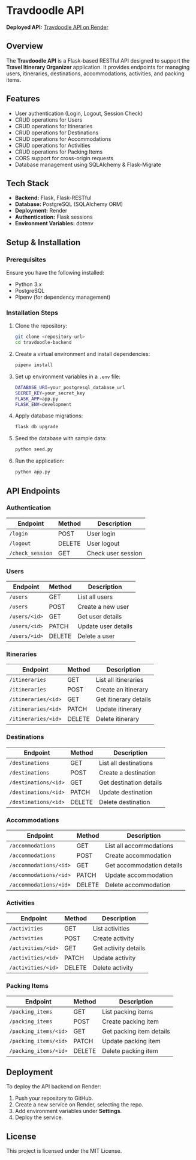 # Travdoodle API

**Deployed API:** [Travdoodle API on Render](https://travdoodle-api.onrender.com/)

## Overview
The **Travdoodle API** is a Flask-based RESTful API designed to support the **Travel Itinerary Organizer** application. It provides endpoints for managing users, itineraries, destinations, accommodations, activities, and packing items.

## Features
- User authentication (Login, Logout, Session Check)
- CRUD operations for Users
- CRUD operations for Itineraries
- CRUD operations for Destinations
- CRUD operations for Accommodations
- CRUD operations for Activities
- CRUD operations for Packing Items
- CORS support for cross-origin requests
- Database management using SQLAlchemy & Flask-Migrate

## Tech Stack
- **Backend:** Flask, Flask-RESTful
- **Database:** PostgreSQL (SQLAlchemy ORM)
- **Deployment:** Render
- **Authentication:** Flask sessions
- **Environment Variables:** dotenv

## Setup & Installation
### Prerequisites
Ensure you have the following installed:
- Python 3.x
- PostgreSQL
- Pipenv (for dependency management)

### Installation Steps
1. Clone the repository:
   ```sh
   git clone <repository-url>
   cd travdoodle-backend
   ```
2. Create a virtual environment and install dependencies:
   ```sh
   pipenv install
   ```
3. Set up environment variables in a `.env` file:
   ```sh
   DATABASE_URI=your_postgresql_database_url
   SECRET_KEY=your_secret_key
   FLASK_APP=app.py
   FLASK_ENV=development
   ```
4. Apply database migrations:
   ```sh
   flask db upgrade
   ```
5. Seed the database with sample data:
   ```sh
   python seed.py
   ```
6. Run the application:
   ```sh
   python app.py
   ```

## API Endpoints

### Authentication
| Endpoint      | Method | Description          |
|--------------|--------|----------------------|
| `/login`      | POST   | User login          |
| `/logout`     | DELETE | User logout         |
| `/check_session` | GET | Check user session |

### Users
| Endpoint       | Method  | Description          |
|---------------|---------|----------------------|
| `/users`      | GET     | List all users      |
| `/users`      | POST    | Create a new user   |
| `/users/<id>` | GET     | Get user details    |
| `/users/<id>` | PATCH   | Update user details |
| `/users/<id>` | DELETE  | Delete a user       |

### Itineraries
| Endpoint             | Method  | Description          |
|----------------------|---------|----------------------|
| `/itineraries`       | GET     | List all itineraries |
| `/itineraries`       | POST    | Create an itinerary  |
| `/itineraries/<id>`  | GET     | Get itinerary details |
| `/itineraries/<id>`  | PATCH   | Update itinerary     |
| `/itineraries/<id>`  | DELETE  | Delete itinerary     |

### Destinations
| Endpoint              | Method  | Description          |
|---------------------- |---------|----------------------|
| `/destinations`       | GET     | List all destinations |
| `/destinations`       | POST    | Create a destination |
| `/destinations/<id>`  | GET     | Get destination details |
| `/destinations/<id>`  | PATCH   | Update destination   |
| `/destinations/<id>`  | DELETE  | Delete destination   |

### Accommodations
| Endpoint               | Method  | Description          |
|----------------------- |---------|----------------------|
| `/accommodations`      | GET     | List all accommodations |
| `/accommodations`      | POST    | Create accommodation |
| `/accommodations/<id>` | GET     | Get accommodation details |
| `/accommodations/<id>` | PATCH   | Update accommodation |
| `/accommodations/<id>` | DELETE  | Delete accommodation |

### Activities
| Endpoint          | Method  | Description       |
|------------------ |---------|------------------|
| `/activities`     | GET     | List activities  |
| `/activities`     | POST    | Create activity  |
| `/activities/<id>`| GET     | Get activity details |
| `/activities/<id>`| PATCH   | Update activity  |
| `/activities/<id>`| DELETE  | Delete activity  |

### Packing Items
| Endpoint            | Method  | Description         |
|-------------------- |---------|---------------------|
| `/packing_items`    | GET     | List packing items  |
| `/packing_items`    | POST    | Create packing item |
| `/packing_items/<id>`| GET     | Get packing item details |
| `/packing_items/<id>`| PATCH   | Update packing item |
| `/packing_items/<id>`| DELETE  | Delete packing item |

## Deployment
To deploy the API backend on Render:
1. Push your repository to GitHub.
2. Create a new service on Render, selecting the repo.
3. Add environment variables under **Settings**.
4. Deploy the service.

## License
This project is licensed under the MIT License.

